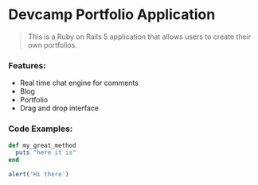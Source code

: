 # Devcamp Portfolio Application

> This is a Ruby on Rails 5 application that allows users to create their own portfolios.

### Features:

- Real time chat engine for comments
- Blog
- Portfolio
- Drag and drop interface

### Code Examples:

```ruby
def my_great_method
  puts "here it is"
end
```

```javascript
alert('Hi there')
```